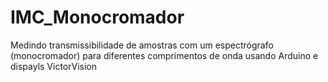 # IMC_Monocromador
Medindo transmissibilidade de amostras com um espectrógrafo (monocromador) para diferentes comprimentos de onda usando Arduino e dispayls VictorVision
